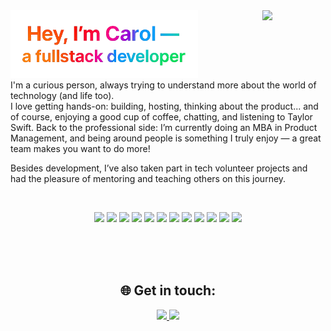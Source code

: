 <img src="hey.png" width="300px"/>

<img align="right" src="https://media4.giphy.com/media/v1.Y2lkPTc5MGI3NjExbWR0Mzl3dmNmY21ndmIwa2VyZnlyNW9oNHV6aTg2M2FiMnduNTdvOSZlcD12MV9pbnRlcm5hbF9naWZfYnlfaWQmY3Q9Zw/unQ3IJU2RG7DO/giphy.gif" width="20%" style="padding-left:30px;" />

<br/>
I'm a curious person, always trying to understand more about the world of technology (and life too).  
<br/>
I love getting hands-on: building, hosting, thinking about the product... and of course, enjoying a good cup of coffee, chatting, and listening to Taylor Swift.  
 Back to the professional side: I’m currently doing an MBA in Product Management, and being around people is something I truly enjoy — a great team makes you want to do more!
<br/>

Besides development, I’ve also taken part in tech volunteer projects and had the pleasure of mentoring and teaching others on this journey.

 <br/>

<p align="center">
  <img src="https://cdn.jsdelivr.net/gh/devicons/devicon/icons/javascript/javascript-original.svg" width="30px" />
  <img src="https://cdn.jsdelivr.net/gh/devicons/devicon/icons/typescript/typescript-original.svg" width="30px" />
  <img src="https://cdn.jsdelivr.net/gh/devicons/devicon/icons/react/react-original.svg" width="30px" />
    <img src="https://cdn.jsdelivr.net/gh/devicons/devicon/icons/html5/html5-original.svg" width="30px" />
  <img src="https://cdn.jsdelivr.net/gh/devicons/devicon/icons/nodejs/nodejs-original.svg" width="30px" />
  <img src="https://cdn.jsdelivr.net/gh/devicons/devicon/icons/java/java-original.svg" width="30px" />
  <img src="https://cdn.jsdelivr.net/gh/devicons/devicon/icons/spring/spring-original.svg" width="30px" />
    <img src="https://cdn.jsdelivr.net/gh/devicons/devicon/icons/postgresql/postgresql-original.svg" width="30px" />
  <img src="https://cdn.jsdelivr.net/gh/devicons/devicon/icons/mongodb/mongodb-original.svg" width="30px" />
  <img src="https://cdn.jsdelivr.net/gh/devicons/devicon/icons/redis/redis-original.svg" width="30px" />
    <img src="https://cdn.jsdelivr.net/gh/devicons/devicon/icons/docker/docker-original.svg" width="30px" />
<img src="https://img.icons8.com/color/48/amazon-web-services.png" width="30px" />
</p>

<br/>
<br/>
<br/>

<h2 align="center">🌐 Get in touch:</h2>

<p align="center">
<a href="https://www.linkedin.com/in/carolina-rissetto/" target="_blank">
    <img src="https://cdn.jsdelivr.net/gh/devicons/devicon/icons/linkedin/linkedin-original.svg" width="30px" />
  </a>
<a href="mailto:carolinarrissetto@gmail.com">
  <img src="https://img.icons8.com/fluency/48/gmail-new.png" width="30px" />
</a>
</p>
